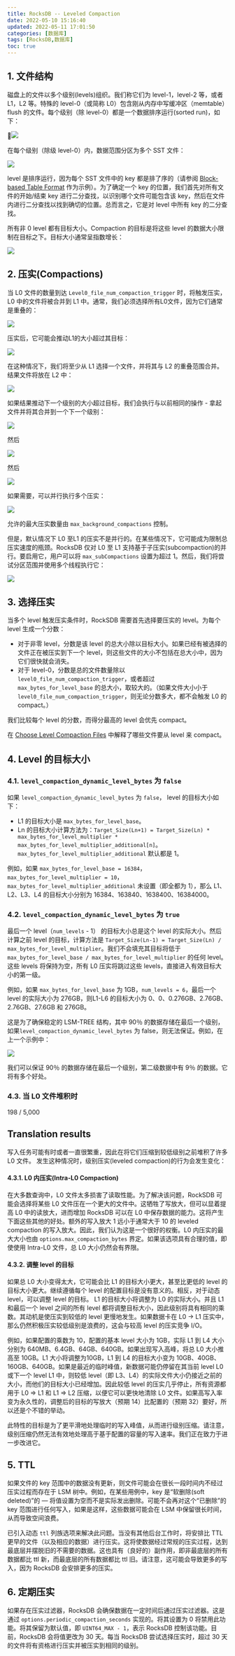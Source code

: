 ```yaml
---
title: RocksDB -- Leveled Compaction
date: 2022-05-10 15:16:40
updated: 2022-05-11 17:01:50
categories: [数据库]
tags: [RocksDB,数据库]
toc: true
---
```






## 1. 文件结构



磁盘上的文件以多个级别(levels)组织。我们称它们为 level-1，level-2 等，或者 L1，L2 等。特殊的 level-0（或简称 L0）包含刚从内存中写缓冲区（memtable）flush 的文件。每个级别（除 level-0）都是一个数据排序运行(sorted run)，如下：



![](https://gukaifeng.cn/posts/rocksdb-leveled-compaction/level_structure.png)



在每个级别（除级 level-0）内，数据范围分区为多个 SST 文件：



![](https://gukaifeng.cn/posts/rocksdb-leveled-compaction/level_files.png)

level 是排序运行，因为每个 SST 文件中的 key 都是排了序的（请参阅 [Block-based Table Format](https://github.com/facebook/rocksdb/wiki/Rocksdb-BlockBasedTable-Format) 作为示例）。为了确定一个 key 的位置，我们首先对所有文件的开始/结束 key 进行二分查找，以识别哪个文件可能包含该 key，然后在文件内进行二分查找以找到确切的位置。总而言之，它是对 level 中所有 key 的二分查找。



所有非 0 level 都有目标大小。Compaction 的目标是将这些 level 的数据大小限制在目标之下。目标大小通常呈指数增长：



![](https://gukaifeng.cn/posts/rocksdb-leveled-compaction/level_targets.png)





## 2. 压实(Compactions)

当 L0 文件的数量到达 `Level0_file_num_compaction_trigger` 时，将触发压实，L0 中的文件将被合并到 L1 中。通常，我们必须选择所有L0文件，因为它们通常是重叠的：

![](https://gukaifeng.cn/posts/rocksdb-leveled-compaction/pre_l0_compaction.png)



压实后，它可能会推动L1的大小超过其目标：



![](https://gukaifeng.cn/posts/rocksdb-leveled-compaction/post_l0_compaction.png)



在这种情况下，我们将至少从 L1 选择一个文件，并将其与 L2 的重叠范围合并。结果文件将放在 L2 中：







![](https://gukaifeng.cn/posts/rocksdb-leveled-compaction/pre_l1_compaction.png)



如果结果推动下一个级别的大小超过目标，我们会执行与以前相同的操作 - 拿起文件并将其合并到一个下一个级别：



![](https://gukaifeng.cn/posts/rocksdb-leveled-compaction/post_l1_compaction.png)



然后



![](https://gukaifeng.cn/posts/rocksdb-leveled-compaction/pre_l2_compaction.png)



然后



![](https://gukaifeng.cn/posts/rocksdb-leveled-compaction/post_l2_compaction.png)





如果需要，可以并行执行多个压实：



![](https://gukaifeng.cn/posts/rocksdb-leveled-compaction/multi_thread_compaction.png)





允许的最大压实数量由 `max_background_compactions` 控制。



但是，默认情况下 L0 至L1 的压实不是并行的。在某些情况下，它可能成为限制总压实速度的瓶颈。RocksDB 仅对 L0 至 L1 支持基于子压实(subcompaction)的并行。要启用它，用户可以将 `max_subCompactions` 设置为超过 1。然后，我们将尝试分区范围并使用多个线程执行它：





![](https://gukaifeng.cn/posts/rocksdb-leveled-compaction/subcompaction.png)





## 3. 选择压实



当多个 level 触发压实条件时，RockSDB 需要首先选择要压实的 level。为每个 level 生成一个分数：

* 对于非零 level，分数是该 level 的总大小除以目标大小。如果已经有被选择的文件正在被压实到下一个 level，则这些文件的大小不包括在总大小中，因为它们很快就会消失。
* 对于 level-0，分数是总的文件数量除以 `level0_file_num_compaction_trigger`，或者超过 `max_bytes_for_level_base` 的总大小，取较大的。（如果文件大小小于 `level0_file_num_compaction_trigger`，则无论分数多大，都不会触发 L0 的 compact。）



我们比较每个 level 的分数，而得分最高的 level 会优先 compact。

在 [Choose Level Compaction Files](https://github.com/facebook/rocksdb/wiki/Choose-Level-Compaction-Files) 中解释了哪些文件要从 level 来 compact。







## 4. Level 的目标大小



### 4.1. `level_compaction_dynamic_level_bytes`  为 `false`



如果 `level_compaction_dynamic_level_bytes`  为 `false`， level 的目标大小如下：

* L1 的目标大小是 `max_bytes_for_level_base`。
* Ln 的目标大小计算方法为：`Target_Size(Ln+1) = Target_Size(Ln) * max_bytes_for_level_multiplier * max_bytes_for_level_multiplier_additional[n]`。`max_bytes_for_level_multiplier_additional` 默认都是 1。



例如，如果 `max_bytes_for_level_base = 16384`，`max_bytes_for_level_multiplier = 10`，`max_bytes_for_level_multiplier_additional` 未设置（即全都为 1），那么 L1、L2、L3、L4 的目标大小分别为 16384、163840、1638400、16384000。







### 4.2. `level_compaction_dynamic_level_bytes` 为 `true`

最后一个 level（`num_levels` - 1） 的目标大小总是这个 level 的实际大小。然后计算之前 level 的目标，计算方法是 `Target_Size(Ln-1) = Target_Size(Ln) / max_bytes_for_level_multiplier`。我们不会填充其目标将低于 `max_bytes_for_level_base / max_bytes_for_level_multiplier` 的任何 level。这些 levels 将保持为空，所有 L0 压实将跳过这些 levels，直接进入有效目标大小的第一级。

例如，如果 `max_bytes_for_level_base` 为 1GB，`num_levels = 6`，最后一个 level 的实际大小为 276GB，则L1-L6 的目标大小为 0、0、0.276GB、2.76GB、2.76GB、27.6GB 和 276GB。

这是为了确保稳定的 LSM-TREE 结构，其中 90％ 的数据存储在最后一个级别，如果`level_compaction_dynamic_level_bytes` 为 false，则无法保证。例如，在上一个示例中：



![](https://gukaifeng.cn/posts/rocksdb-leveled-compaction/dynamic_level.png)

我们可以保证 90％ 的数据存储在最后一个级别，第二级数据中有 9％ 的数据。它将有多个好处。



### 4.3. 当 L0 文件堆积时

198 / 5,000

## Translation results

写入任务可能有时或者一直很繁重，因此在将它们压缩到较低级别之前堆积了许多 L0 文件。 发生这种情况时，级别压实(leveled compaction)的行为会发生变化：



#### 4.3.1. L0 内压实(Intra-L0 Compaction)



在大多数查询中，L0 文件太多损害了读取性能。为了解决该问题，RockSDB 可能会选择将某些 L0 文件压在一个更大的文件中。这牺牲了写放大，但可以显着提高 L0 中的读放大，进而增加 RocksDB 可以在 L0 中保存数据的能力。这将产生下面这些其他的好处。额外的写入放大 1 远小于通常大于 10 的 leveled compaction 的写入放大。因此，我们认为这是一个很好的权衡。L0 内压实的最大大小也由 `options.max_compaction_bytes` 界定。如果该选项具有合理的值，即使使用 Intra-L0 文件，总 L0 大小仍然会有界限。



#### 4.3.2. 调整 level 的目标

如果总 L0 大小变得太大，它可能会比 L1 的目标大小更大，甚至比更低的 level 的目标大小更大。继续遵循每个 level 的配置目标是没有意义的。相反，对于动态 level，可以调整 level 的目标。 L1 的目标大小将调整为 L0 的实际大小。并且 L1 和最后一个 level 之间的所有 level 都将调整目标大小，因此级别将具有相同的乘数。其动机是使压实到较低的 level 更慢地发生。如果数据卡在 L0 -> L1 压实中，那么仍然积极压实较低级别是浪费的，这会与较高 level 的压实竞争 I/O。

例如，如果配置的乘数为 10，配置的基本 level 大小为 1GB，实际 L1 到 L4 大小分别为 640MB、6.4GB、64GB、640GB。如果出现写入高峰，将总 L0 大小推高至 10GB。L1 大小将调整为10GB，L1 到 L4 的目标大小变为 10GB、40GB、160GB、640GB。如果是最近的临时峰值，新数据可能仍停留在其当前 level L0 或下一个 level L1 中，则较低 level（即 L3、L4）的实际文件大小仍接近之前的大小，而他们的目标大小已经增加。因此较低 level 的压实几乎停止，所有资源都用于 L0 => L1 和 L1 => L2 压缩，以便它可以更快地清除 L0 文件。如果高写入率变为永久性的，调整后的目标的写放大（预期 14）比配置的（预期 32）要好，所以还是个不错的举动。

此特性的目标是为了更平滑地处理临时的写入峰值，从而进行级别压缩。请注意，级别压缩仍然无法有效地处理高于基于配置的容量的写入速率。我们正在致力于进一步改进它。



## 5. TTL

如果文件的 key 范围中的数据没有更新，则文件可能会在很长一段时间内不经过压实过程而存在于 LSM 树中。例如，在某些用例中，key 是“软删除(soft deleted)”的 — 将值设置为空而不是实际发出删除。可能不会再对这个“已删除”的 key 范围进行任何写入，如果是这样，这些数据可能会在 LSM 中保留很长时间，从而导致空间浪费。

已引入动态 `ttl` 列族选项来解决此问题。当没有其他后台工作时，将安排比 TTL 更早的文件（以及相应的数据）进行压实。这将使数据经过常规的压实过程，达到最底层并摆脱旧的不需要的数据。这也具有（良好的）副作用，即非最底层的所有数据都比 ttl 新，而最底层的所有数据都比 ttl 旧。请注意，这可能会导致更多的写入，因为 RocksDB 会安排更多的压实。

## 6. 定期压实



如果存在压实过滤器，RocksDB 会确保数据在一定时间后通过压实过滤器。这是通过 `options.periodic_compaction_seconds` 实现的。将其设置为 0 将禁用此功能。将其保留为默认值，即 `UINT64_MAX - 1`，表示 RocksDB 控制该功能。目前，RocksDB 会将值更改为 30 天。每当 RocksDB 尝试选择压实时，超过 30 天的文件将有资格进行压实并被压实到相同的级别。
